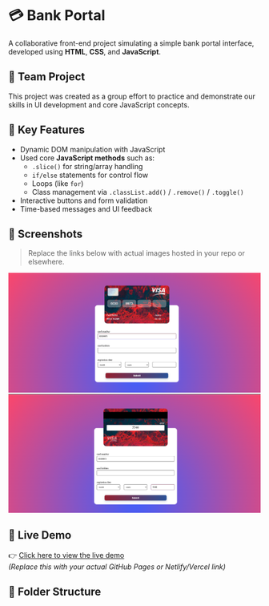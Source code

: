 # 💳 Bank Portal

A collaborative front-end project simulating a simple bank portal interface, developed using **HTML**, **CSS**, and **JavaScript**.

## 👥 Team Project

This project was created as a group effort to practice and demonstrate our skills in UI development and core JavaScript concepts.

## 🧠 Key Features

- Dynamic DOM manipulation with JavaScript
- Used core **JavaScript methods** such as:
  - `.slice()` for string/array handling
  - `if/else` statements for control flow
  - Loops (like `for`)
  - Class management via `.classList.add()` / `.remove()` / `.toggle()`
- Interactive buttons and form validation
- Time-based messages and UI feedback

## 📸 Screenshots

> Replace the links below with actual images hosted in your repo or elsewhere.

![Screenshot 1](img/Screenshot%202025-08-01%20152549.png)
![Screenshot 2](img/Screenshot%202025-08-01%20152607.png)

## 🔗 Live Demo

👉 [Click here to view the live demo](https://setarehomadian80.github.io/BankPortal/)  
*(Replace this with your actual GitHub Pages or Netlify/Vercel link)*

## 📁 Folder Structure

